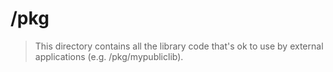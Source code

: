 # /pkg
> This directory contains all the library code that's ok to use by external applications (e.g. /pkg/mypubliclib).
